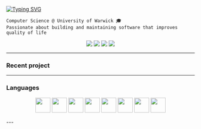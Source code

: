 [![Typing SVG](https://readme-typing-svg.demolab.com?font=Fira+Code&size=25&pause=1000&color=27F71DFF&width=435&lines=Hey%2C+I'm+Jakub+%F0%9F%91%8B)](https://git.io/typing-svg)

```
Computer Science @ University of Warwick 🎓
Passionate about building and maintaining software that improves quality of life
```
</div>

<p align="center">
    <img src="https://img.shields.io/badge/Linux_Mint-87CF3E?style=for-the-badge&logo=linux-mint&logoColor=white" /> 
    <img src="https://img.shields.io/badge/LeetCode-00C853?style=for-the-badge&logo=LeetCode&logoColor=FFFFFF" />
    <img src="https://img.shields.io/badge/NeoVim-%2357A143.svg?&style=for-the-badge&logo=neovim&logoColor=white" />
    <img src="https://img.shields.io/badge/tmux-1BB91F?style=for-the-badge&logo=tmux&logoColor=white" />
</p>

---
### Recent project
---
### Languages
<p align="center">
    <img src="https://cdn.jsdelivr.net/gh/devicons/devicon/icons/java/java-original.svg" width="40" />
    <img src="https://cdn.jsdelivr.net/gh/devicons/devicon/icons/python/python-original.svg" width="40" />
    <img src="https://cdn.jsdelivr.net/gh/devicons/devicon/icons/javascript/javascript-original.svg" width="40" />
    <img src="https://cdn.jsdelivr.net/gh/devicons/devicon@latest/icons/html5/html5-original-wordmark.svg" width="40" />
    <img src="https://cdn.jsdelivr.net/gh/devicons/devicon@latest/icons/css3/css3-original-wordmark.svg" width="40" />      
    <img src="https://cdn.jsdelivr.net/gh/devicons/devicon/icons/lua/lua-original.svg" width="40" />
    <img src="https://cdn.jsdelivr.net/gh/devicons/devicon/icons/haskell/haskell-original.svg" width="40" />
    <img src="https://cdn.jsdelivr.net/gh/devicons/devicon@latest/icons/ohmyzsh/ohmyzsh-original.svg" width="40" />        
</p>
---
